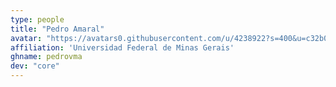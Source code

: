 ```yaml
---
type: people
title: "Pedro Amaral"
avatar: "https://avatars0.githubusercontent.com/u/4238922?s=400&u=c32b02068e8c21384cf7ab2b840a2479c4b4d88d&v=4"
affiliation: 'Universidad Federal de Minas Gerais'
ghname: pedrovma
dev: "core"
---
```

